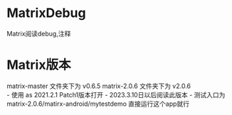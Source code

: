 # MatrixDebug
Matrix阅读debug,注释

# Matrix版本
matrix-master 文件夹下为 v0.6.5
matrix-2.0.6 文件夹下为 v2.0.6  
	- 使用 as 2021.2.1 Patch1版本打开
	- 2023.3.10日以后阅读此版本
	- 测试入口为 matrix-2.0.6/matirx-android/mytestdemo 直接运行这个app就行
